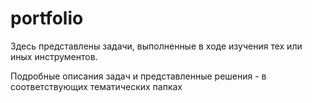 # portfolio

Здесь представлены задачи, выполненные в ходе изучения тех или иных инструментов.

Подробные описания задач и представленные решения - в соответствующих тематических папках